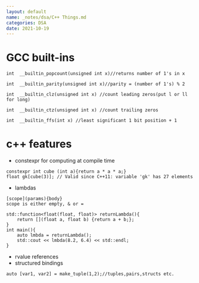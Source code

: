 ```yaml
---
layout: default
name: _notes/dsa/C++ Things.md
categories: DSA
date: 2021-10-19
---
```

<script 
    type="text/javascript"
    src="https://unpkg.com/mermaid@8.13.2/dist/mermaid.min.js">
</script>

<link 
  rel="stylesheet" 
  href="https://cdn.jsdelivr.net/npm/katex@0.13.18/dist/katex.min.css" integrity="sha384-zTROYFVGOfTw7JV7KUu8udsvW2fx4lWOsCEDqhBreBwlHI4ioVRtmIvEThzJHGET" crossorigin="anonymous">

<script defer 
  src="https://cdn.jsdelivr.net/npm/katex@0.13.18/dist/katex.min.js" integrity="sha384-GxNFqL3r9uRJQhR+47eDxuPoNE7yLftQM8LcxzgS4HT73tp970WS/wV5p8UzCOmb" crossorigin="anonymous">
</script>

<script defer 
  src="https://cdn.jsdelivr.net/npm/katex@0.13.18/dist/contrib/auto-render.min.js" integrity="sha384-vZTG03m+2yp6N6BNi5iM4rW4oIwk5DfcNdFfxkk9ZWpDriOkXX8voJBFrAO7MpVl" crossorigin="anonymous">
</script>
<script>
    document.addEventListener("DOMContentLoaded", function() {
        renderMathInElement(document.body, {
          // customised options
          // • auto-render specific keys, e.g.:
          delimiters: [
              {left: '$$', right: '$$', display: true},
              {left: '$', right: '$', display: false},
              {left: '\[', right: '\]', dispaly: true}
          ],
          throwOnError : false
        });
    });
</script>
# GCC built-ins
```
int  __builtin_popcount(unsigned int x)//returns number of 1's in x
```
```
int  __builtin_parity(unsigned int x)//parity = (number of 1's) % 2
```
```
int  __builtin_clz(unsigned int x) //count leading zeros(put l or ll for long)
```
```
int  __builtin_ctz(unsigned int x) //count trailing zeros
```
```
int  __builtin_ffs(int x) //least significant 1 bit position + 1
```

# c++ features

- constexpr for computing at compile time

```
constexpr int cube (int a){return a * a * a;}
float gk[cube(3)]; // Valid since C++11: variable 'gk' has 27 elements
```

- lambdas

```
[scope](params){body}
scope is either empty, & or =

std::function<float(float, float)> returnLambda(){
    return [](float a, float b) {return a + b;};
}
int main(){
    auto lmbda = returnLambda();
    std::cout << lmbda(8.2, 6.4) << std::endl;
}
```

- rvalue references
- structured bindings

```
auto [var1, var2] = make_tuple(1,2);//tuples,pairs,structs etc.
```